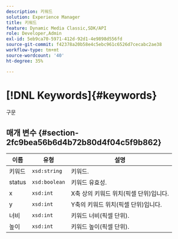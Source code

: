 ```yaml
---
description: 키워드
solution: Experience Manager
title: 키워드
feature: Dynamic Media Classic,SDK/API
role: Developer,Admin
exl-id: 5eb9ca70-5971-412d-92d1-4e9898d556fd
source-git-commit: f42378a20b58e4c5ebc961c6526d7cecabc2ae38
workflow-type: tm+mt
source-wordcount: '40'
ht-degree: 35%

---
```


# [!DNL Keywords]{#keywords}

구문

## 매개 변수 {#section-2fc9bea56b6d4b72b80d4f04c5f9b862}

| 이름 | 유형 | 설명 |
|---|---|---|
| 키워드 | `xsd:string` | 키워드. |
| status | `xsd:boolean` | 키워드 유효성. |
| x | `xsd:int` | X축 상의 키워드 위치(픽셀 단위)입니다. |
| y | `xsd:int` | Y축의 키워드 위치(픽셀 단위)입니다. |
| 너비 | `xsd:int` | 키워드 너비(픽셀 단위). |
| 높이 | `xsd:int` | 키워드 높이(픽셀 단위). |
